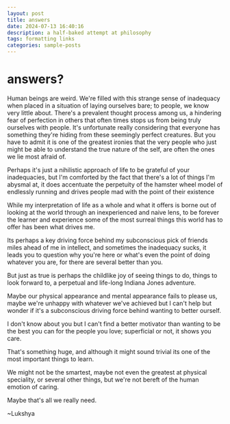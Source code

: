 ```yaml
---
layout: post
title: answers
date: 2024-07-13 16:40:16
description: a half-baked attempt at philosophy
tags: formatting links
categories: sample-posts
---
```


# answers?

Human beings are weird. We're filled with this strange sense of inadequacy when placed in a situation of laying ourselves bare; to people, we know very little about. There's a prevalent thought process among us, a hindering fear of perfection in others that often times stops us from being truly ourselves with people. It's unfortunate really considering that everyone has something they're hiding from these seemingly perfect creatures. But you have to admit it is one of the greatest ironies that the very people who just might be able to understand the true nature of the self, are often the ones we lie most afraid of.

Perhaps it's just a nihilistic approach of life to be grateful of your inadequacies, but I'm comforted by the fact that there's a lot of things I'm abysmal at, it does accentuate the perpetuity of the hamster wheel model of endlessly running and drives people mad with the point of their existence

While my interpretation of life as a whole and what it offers is borne out of looking at the world through an inexperienced and naive lens, to be forever the learner and experience some of the most surreal things this world has to offer has been what drives me.

Its perhaps a key driving force behind my subconscious pick of friends miles ahead of me in intellect, and sometimes the inadequacy sucks, it leads you to question why you're here or what's even the point of doing whatever you are, for there are several better than you.

But just as true is perhaps the childlike joy of seeing things to do, things to look forward to, a perpetual and life-long Indiana Jones adventure.

Maybe our physical appearance and mental appearance fails to please us, maybe we're unhappy with whatever we've achieved but I can't help but wonder if it's a subconscious driving force behind wanting to better ourself.

I don't know about you but I can't find a better motivator than wanting to be the best you can for the people you love; superficial or not, it shows you care.

That's something huge, and although it might sound trivial its one of the most important things to learn.

We might not be the smartest, maybe not even the greatest at physical speciality, or several other things, but we're not bereft of the human emotion of caring.

Maybe that's all we really need.

~Lukshya
